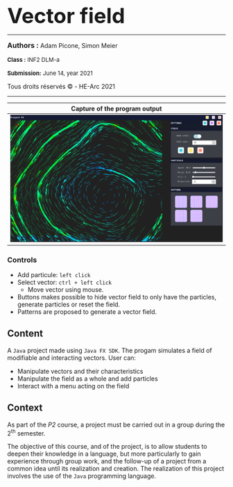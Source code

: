 <font size="8pt"><b>Vector field</b></font>

---

<font size="3pt">**Authors :**</font> Adam Picone, Simon Meier

<font size="2pt">**Class :** INF2 DLM-a</font>

<font size="2pt">**Submission:** June 14, year 2021</font>

Tous droits réservés © - HE-Arc 2021

---

|Capture of the program output|
|:-:|
|![demo content](img/vectorfield.png)|

### Controls

- Add particule: `left click`
- Select vector: `ctrl + left click`
  - Move vector using mouse.
- Buttons makes possible to hide vector field to only have the particles, generate particles or reset the field.
- Patterns are proposed to generate a vector field.

## Content

A `Java` project made using `Java FX SDK`. The progam simulates a field of modifiable and interacting vectors.
User can:

- Manipulate vectors and their characteristics
- Manipulate the field as a whole and add particles
- Interact with a menu acting on the field

## Context

As part of the *P2* course, a project must be carried out in a group during the 2<sup>th</sup> semester.

The objective of this course, and of the project, is to allow students to deepen their knowledge in a language, but more particularly to gain experience through group work, and the follow-up of a project from a common idea until its realization and creation. The realization of this project involves the use of the `Java` programming language.
